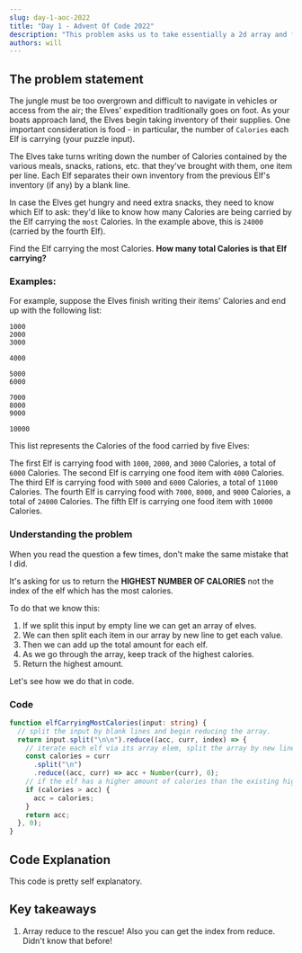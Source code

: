```yaml
---
slug: day-1-aoc-2022
title: "Day 1 - Advent Of Code 2022"
description: "This problem asks us to take essentially a 2d array and find the highest total within it."
authors: will
---
```


## The problem statement

The jungle must be too overgrown and difficult to navigate in vehicles or access from the air; the Elves' expedition traditionally goes on foot. As your boats approach land, the Elves begin taking inventory of their supplies. One important consideration is food - in particular, the number of `Calories` each Elf is carrying (your puzzle input).

The Elves take turns writing down the number of Calories contained by the various meals, snacks, rations, etc. that they've brought with them, one item per line. Each Elf separates their own inventory from the previous Elf's inventory (if any) by a blank line.

In case the Elves get hungry and need extra snacks, they need to know which Elf to ask: they'd like to know how many Calories are being carried by the Elf carrying the `most` Calories. In the example above, this is `24000` (carried by the fourth Elf).

Find the Elf carrying the most Calories. **How many total Calories is that Elf carrying?**

### Examples:

For example, suppose the Elves finish writing their items' Calories and end up with the following list:

```
1000
2000
3000

4000

5000
6000

7000
8000
9000

10000
```

This list represents the Calories of the food carried by five Elves:

The first Elf is carrying food with `1000`, `2000`, and `3000` Calories, a total of `6000` Calories.
The second Elf is carrying one food item with `4000` Calories.
The third Elf is carrying food with `5000` and `6000` Calories, a total of `11000` Calories.
The fourth Elf is carrying food with `7000`, `8000`, and `9000` Calories, a total of `24000` Calories.
The fifth Elf is carrying one food item with `10000` Calories.

### Understanding the problem

When you read the question a few times, don't make the same mistake that I did.

It's asking for us to return the **HIGHEST NUMBER OF CALORIES** not the index of the elf which has the most calories.

To do that we know this:

1. If we split this input by empty line we can get an array of elves.
2. We can then split each item in our array by new line to get each value.
3. Then we can add up the total amount for each elf.
4. As we go through the array, keep track of the highest calories.
5. Return the highest amount.

Let's see how we do that in code.

### Code

```ts
function elfCarryingMostCalories(input: string) {
  // split the input by blank lines and begin reducing the array.
  return input.split("\n\n").reduce((acc, curr, index) => {
    // iterate each elf via its array elem, split the array by new line to get each calorie row for that elf. Grab the total.
    const calories = curr
      .split("\n")
      .reduce((acc, curr) => acc + Number(curr), 0);
    // if the elf has a higher amount of calories than the existing highest amount, override it.
    if (calories > acc) {
      acc = calories;
    }
    return acc;
  }, 0);
}
```

## Code Explanation

This code is pretty self explanatory.

## Key takeaways

1. Array reduce to the rescue! Also you can get the index from reduce. Didn't know that before!
